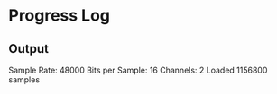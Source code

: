 # Progress Log

## Output

Sample Rate: 48000
Bits per Sample: 16
Channels: 2
Loaded 1156800 samples
